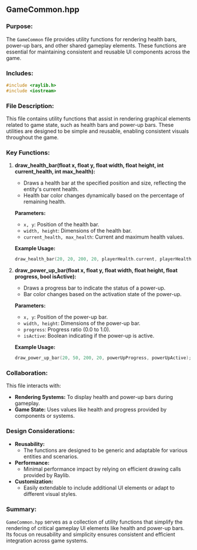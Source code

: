## GameCommon.hpp

### Purpose:
The `GameCommon` file provides utility functions for rendering health bars, power-up bars, and other shared gameplay elements. These functions are essential for maintaining consistent and reusable UI components across the game.

### Includes:
```cpp
#include <raylib.h>
#include <iostream>
```

### File Description:
This file contains utility functions that assist in rendering graphical elements related to game state, such as health bars and power-up bars. These utilities are designed to be simple and reusable, enabling consistent visuals throughout the game.

### Key Functions:

1. **draw_health_bar(float x, float y, float width, float height, int current_health, int max_health):**
   - Draws a health bar at the specified position and size, reflecting the entity's current health.
   - Health bar color changes dynamically based on the percentage of remaining health.

   **Parameters:**
   - `x, y`: Position of the health bar.
   - `width, height`: Dimensions of the health bar.
   - `current_health, max_health`: Current and maximum health values.

   **Example Usage:**
   ```cpp
   draw_health_bar(20, 20, 200, 20, playerHealth.current, playerHealth.max);
   ```

2. **draw_power_up_bar(float x, float y, float width, float height, float progress, bool isActive):**
   - Draws a progress bar to indicate the status of a power-up.
   - Bar color changes based on the activation state of the power-up.

   **Parameters:**
   - `x, y`: Position of the power-up bar.
   - `width, height`: Dimensions of the power-up bar.
   - `progress`: Progress ratio (0.0 to 1.0).
   - `isActive`: Boolean indicating if the power-up is active.

   **Example Usage:**
   ```cpp
   draw_power_up_bar(20, 50, 200, 20, powerUpProgress, powerUpActive);
   ```

### Collaboration:
This file interacts with:
- **Rendering Systems:** To display health and power-up bars during gameplay.
- **Game State:** Uses values like health and progress provided by components or systems.

### Design Considerations:
- **Reusability:**
  - The functions are designed to be generic and adaptable for various entities and scenarios.
- **Performance:**
  - Minimal performance impact by relying on efficient drawing calls provided by Raylib.
- **Customization:**
  - Easily extendable to include additional UI elements or adapt to different visual styles.

### Summary:
`GameCommon.hpp` serves as a collection of utility functions that simplify the rendering of critical gameplay UI elements like health and power-up bars. Its focus on reusability and simplicity ensures consistent and efficient integration across game systems.
